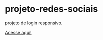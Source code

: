 # projeto-redes-sociais
projeto de login responsivo.

<a href="https://gabrielfeh.github.io/projeto-login/" target="_blank">Acesse aqui!</a>
